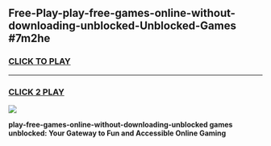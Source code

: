 
## Free-Play-play-free-games-online-without-downloading-unblocked-Unblocked-Games #7m2he
<h3>
<a href="https://news.freeplayer.one?title=play-free-games-online-without-downloading-unblocked&ref=8M">CLICK TO PLAY</a></h3>
<hr>

<h3>
<a href="https://news.freeplayer.one?title=play-free-games-online-without-downloading-unblocked&ref=8M">CLICK 2 PLAY</a>
  
</h3>

<a href="https://news.freeplayer.one?title=play-free-games-online-without-downloading-unblocked&ref=8M"><img src="https://clearcache.store/games.png"></a>


**play-free-games-online-without-downloading-unblocked games unblocked: Your Gateway to Fun and Accessible Online Gaming**
